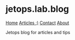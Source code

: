 <link rel="stylesheet" href="./css/style-readme.css">

# jetops.lab.blog

<div class="topnav">
  <a class="active" href="#home">Home</a>
  <!-- <a href="./docs">Articles</a> -->
  <a href="./posts">Articles :)</a>
  <a href="./utilities-page/contact.md">Contact</a>
  <a href="./utilities-page/about.md">About</a>
</div>


Jetops blog for articles and tips
